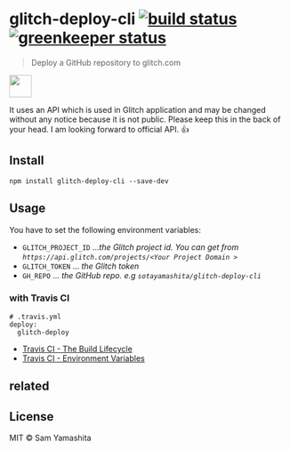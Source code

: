 [build badge]: https://travis-ci.org/sotayamashita/glitch-deploy-cli.svg?branch=master
[build url]:   https://travis-ci.org/sotayamashita/glitch-deploy-cli
[greenkeeper badge]: https://badges.greenkeeper.io/sotayamashita/glitch-deploy-cli.svg
[greenkeeper url]:   https://greenkeeper.io/

# glitch-deploy-cli [![build status][build badge]][build url] [![greenkeeper status][greenkeeper badge]][greenkeeper url]


> Deploy a GitHub repository to glitch.com

<p>
  <a href="https://www.patreon.com/bePatron?u=6995574">
    <img src="https://c5.patreon.com/external/logo/become_a_patron_button.png" height="40px" />
  </a>
</p>

It uses an API which is used in Glitch application and may be changed without any notice because it is not public. Please keep this in the back of your head. I am looking forward to official API. :+1:

## Install

```
npm install glitch-deploy-cli --save-dev
```

## Usage

You have to set the following environment variables:

- `GLITCH_PROJECT_ID` ..._the Glitch project id. You can get from `https://api.glitch.com/projects/<Your Project Domain >`_
- `GLITCH_TOKEN` ... _the Glitch token_
- `GH_REPO` ... _the GitHub repo. e.g `sotayamashita/glitch-deploy-cli`_

### with Travis CI

```
# .travis.yml
deploy:
  glitch-deploy
```

- [Travis CI - The Build Lifecycle](https://docs.travis-ci.com/user/customizing-the-build/#The-Build-Lifecycle)
- [Travis CI - Environment Variables](https://docs.travis-ci.com/user/environment-variables/)

## related

## License

MIT © Sam Yamashita
